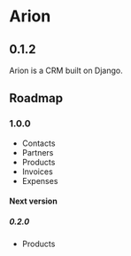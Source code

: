 # Arion
## 0.1.2
Arion is a CRM built on Django.


## Roadmap
### 1.0.0
- Contacts
- Partners
- Products
- Invoices
- Expenses

#### Next version
##### 0.2.0
- Products
